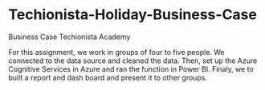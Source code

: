 # Techionista-Holiday-Business-Case
Business Case Techionista Academy

For this assignment, we work in groups of four to five people. We connected to the data source and cleaned the data. Then, set up the Azure Cognitive Services in Azure and ran the function in Power BI. Finaly, we to built a report and dash board and present it to other groups.
